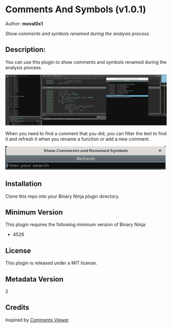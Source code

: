 # Comments And Symbols (v1.0.1)
Author: **moval0x1**

_Show comments and symbols renamed during the analysis process._

## Description:

You can use this plugin to show comments and symbols renamed during the analysis process.

![Comments and Symbols](img/bn-commentsAndSymbols.png)

When you need to find a comment that you did, you can filter the text to find it and refresh it when you rename a function or add a new comment.

![Filter](img/bn-filter.png)

## Installation

Clone this repo into your Binary Ninja plugin directory.


## Minimum Version

This plugin requires the following minimum version of Binary Ninja:

* 4526

## License

This plugin is released under a MIT license.
## Metadata Version

2

## Credits
Inspired by [Comments Viewer](https://github.com/matteyeux/comments-viewer)
